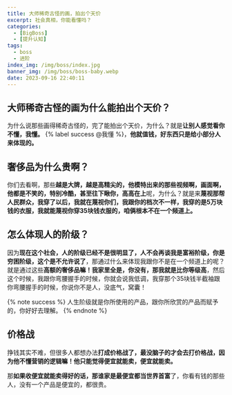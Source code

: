 ```yaml
---
title: 大师稀奇古怪的画，拍出个天价
excerpt: 社会真相，你能看懂吗？
categories:
  - [BigBoss]
  - [提升认知]
tags:
  - boss
  - 进阶
index_img: /img/boss/index.jpg
banner_img: /img/boss/boss-baby.webp
date: 2023-09-16 22:40:11
---
```


## 大师稀奇古怪的画为什么能拍出个天价？
为什么说那些画得稀奇古怪的，完了能拍出个天价，为什么？就是<b class=warning-text>让别人感觉看你不懂，我懂。</b>
{% label success @我懂 %}，<b class=info-text>他就值钱，好东西只是给小部分人来体现的。</b>

## 奢侈品为什么贵啊？
你们去看啊，那些<b class=warning-text>越是大牌，越是高精尖的，他模特出来的那些视频啊，画面啊，他都是不笑的，特别冷酷，甚至往下瞅你，高高在上</b>呢，为什么？就是来<b class=info-text>蔑视那帮人民群众，我穿了以后，我就在蔑视你们，我跟你的档次不一样，我穿的是5万块钱的衣服，我就能蔑视你穿35块钱衣服的，咱俩根本不在一个频道上。</b>

## 怎么体现人的阶级？
因为<b class=info-text>现在这个社会，人的阶级已经不是很明显了，人不会再谈我是富裕阶级，你是穷困阶级，这个是不允许说了</b>，那通过什么来体现我跟你不是在一个频道上的呢？就是通过这些<b class=warning-text>高额的奢侈品嘛！我家里全是，你没有，那我就是比你等级高</b>，然后这个时候，我跟你弯腰握手的时候，你就会说我低调，我穿那个35块钱半截袖跟你弯腰握手的时候，你说你不是人，没底气，窝囊！

{% note success %}
人生阶级就是你所使用的产品，跟你所欣赏的产品而赋予的，你好好去理解。
{% endnote %}


## 价格战
挣钱其实不难，但很多人都想办法<b class=danger-text>打成价格战了，最没脑子的才会去打价格战，因为他不懂营销的逻辑嘛！他只能觉得便宜就能卖，便宜就能卖。</b>

那<b class=danger-text>如果收便宜就能卖得好的话，那谁家是最便宜都当世界首富</b>了，你看有钱的那些人，没有一个产品是便宜的，都很贵。